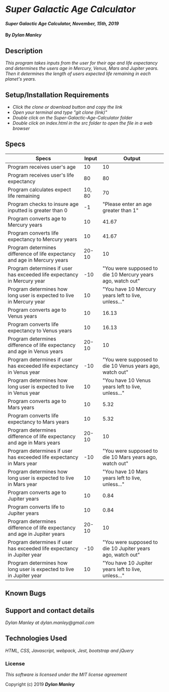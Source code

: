 # _Super Galactic Age Calculator_

#### _Super Galactic Age Calculator, November, 15th, 2019_

#### By _**Dylan Manley**_

## Description

_This program takes inputs from the user for their age and life expectancy and determines the users age in Mercury, Venus, Mars and Jupiter years. Then it determines the length of users expected life remaining in each planet's years._

## Setup/Installation Requirements

* _Click the clone or download button and copy the link_
* _Open your terminal and type "git clone (link)"_
* _Double click on the Super-Galactic-Age-Calculator folder_
* _Double click on index.html in the src folder to open the file in a web browser_

## Specs

|Specs|Input|Output|
|-|-|-|
|Program receives user's age|10|10|
|Program receives user's life expectancy|80|80|
|Program calculates expect life remaining|10, 80|70|
|Program checks to insure age inputted is greater than 0|-1|"Please enter an age greater than 1"|
|Program converts age to Mercury years|10|41.67|
|Program converts life expectancy to Mercury years|10|41.67|
|Program determines difference of life expectancy and age in Mercury years|20-10|10|
|Program determines if user has exceeded life expectancy in Mercury year|-10|"You were supposed to die 10 Mercury years ago, watch out"|
|Program determines how long user is expected to live in Mercury year|10|"You have 10 Mercury years left to live, unless..."|
|Program converts age to Venus years|10|16.13|
|Program converts life expectancy to Venus years|10|16.13|
|Program determines difference of life expectancy and age in Venus years|20-10|10|
|Program determines if user has exceeded life expectancy in Venus year|-10|"You were supposed to die 10 Venus years ago, watch out"|
|Program determines how long user is expected to live in Venus year|10|"You have 10 Venus years left to live, unless..."|
|Program converts age to Mars years|10|5.32|
|Program converts life expectancy to Mars years|10|5.32|
|Program determines difference of life expectancy and age in Mars years|20-10|10|
|Program determines if user has exceeded life expectancy in Mars year|-10|"You were supposed to die 10 Mars years ago, watch out"|
|Program determines how long user is expected to live in Mars year|10|"You have 10 Mars years left to live, unless..."|
|Program converts age to Jupiter years|10|0.84|
|Program converts life to Jupiter years|10|0.84|
|Program determines difference of life expectancy and age in Jupiter years|20-10|10|
|Program determines if user has exceeded life expectancy in Jupiter year|-10|"You were supposed to die 10 Jupiter years ago, watch out"|
|Program determines how long user is expected to live in Jupiter year|10|"You have 10 Jupiter years left to live, unless..."|


## Known Bugs


## Support and contact details

_Dylan Manley at dylan.manley@gmail.com_

## Technologies Used

_HTML, CSS, Javascript, webpack, Jest, bootstrap and jQuery_

### License

*This software is licensed under the MIT license agreement*

Copyright (c) 2019 **_Dylan Manley_**
